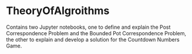# TheoryOfAlgroithms
Contains two Jupyter notebooks, one to define and explain the Post Correspondence Problem and the Bounded Pot Correspondence Problem, the other to explain and develop a solution for the Countdown Numbers Game.
